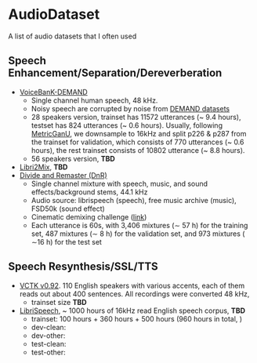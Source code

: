 # AudioDataset

A list of audio datasets that I often used

## Speech Enhancement/Separation/Dereverberation

* [VoiceBanK-DEMAND](https://datashare.ed.ac.uk/handle/10283/2791)
  - Single channel human speech, 48 kHz.
  - Noisy speech are corrupted by noise from [DEMAND datasets](https://zenodo.org/records/1227121)
  - 28 speakers version, trainset has 11572 utterances (~ 9.4 hours), testset has 824 utterances (~ 0.6 hours). Usually, following [MetricGanU](https://arxiv.org/abs/2110.05866), we downsample to 16kHz and split p226 & p287 from the trainset for validation, which consists of 770 utterances (~ 0.6 hours), the rest trainset consists of 10802 utterance (~ 8.8 hours).
  - 56 speakers version, **TBD**
* [Libri2Mix](https://github.com/JorisCos/LibriMix), **TBD**
* [Divide and Remaster (DnR)](https://zenodo.org/records/6949108)
  - Single channel mixture with speech, music, and sound effects/background stems, 44.1 kHz
  - Audio source: librispeech (speech), free music archive (music), FSD50k (sound effect)
  - Cinematic demixing challenge ([link](https://www.aicrowd.com/challenges/sound-demixing-challenge-2023/problems/cinematic-sound-demixing-track-cdx-23))
  - Each utterance is 60s, with 3,406 mixtures (∼ 57 h) for the training set, 487 mixtures (∼ 8 h) for the validation set, and 973 mixtures ( ∼16 h) for the test set

## Speech Resynthesis/SSL/TTS

* [VCTK v0.92](https://datashare.ed.ac.uk/handle/10283/3443). 110 English speakers with various accents, each of them reads out about 400 sentences. All recordings were converted 48 kHz,
  - trainset size **TBD**
* [LibriSpeech](https://www.openslr.org/12), ~ 1000 hours of 16kHz read English speech corpus, **TBD**
  - trainset: 100 hours + 360 hours + 500 hours (960 hours in total, )
  - dev-clean:
  - dev-other:
  - test-clean:
  - test-other: 
